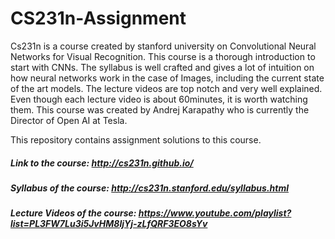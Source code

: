 # CS231n-Assignment

Cs231n is a course created by stanford university on Convolutional Neural Networks for Visual Recognition. 
This course is a thorough introduction to start with CNNs. The syllabus is well crafted and gives a lot of intuition on how neural networks work in the case of Images, including the current state of the art models. The lecture videos are top notch and very well explained. Even though each lecture video is about 60minutes, it is worth watching them.
This course was created by Andrej Karapathy who is currently the Director of Open AI at Tesla.

This repository contains assignment solutions to this course.

##### Link to the course: http://cs231n.github.io/
##### Syllabus of the course: http://cs231n.stanford.edu/syllabus.html
##### Lecture Videos of the course: https://www.youtube.com/playlist?list=PL3FW7Lu3i5JvHM8ljYj-zLfQRF3EO8sYv
